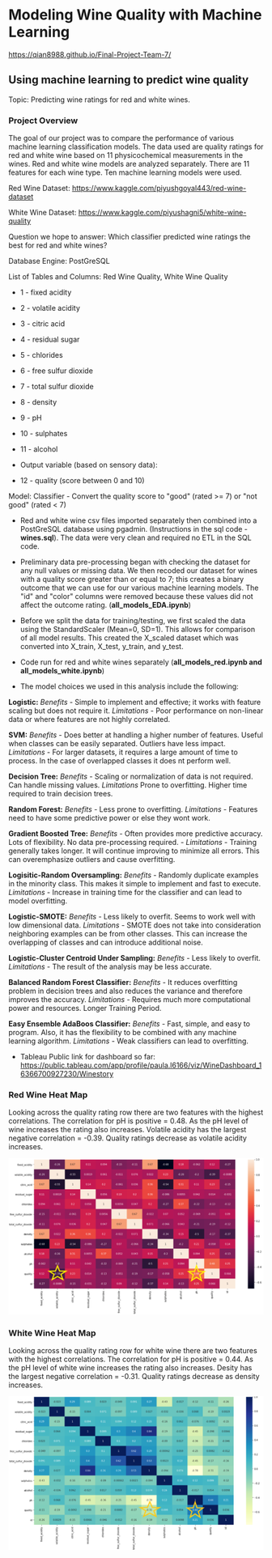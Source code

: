 # Modeling Wine Quality with Machine Learning

https://qian8988.github.io/Final-Project-Team-7/

## Using machine learning to predict wine quality

Topic: Predicting wine ratings for red and white wines.

### Project Overview

The goal of our project was to compare the performance of various machine learning classification models. The data used are quality ratings for red and white wine based on 11 physicochemical measurements in the wines. Red and white 
                  wine models are analyzed separately. There are 11 features for each wine type. Ten machine learning models were used.

Red Wine Dataset: https://www.kaggle.com/piyushgoyal443/red-wine-dataset

White Wine Dataset: https://www.kaggle.com/piyushagni5/white-wine-quality

Question we hope to answer: Which classifier predicted wine ratings the best for red and white wines?

Database Engine: PostGreSQL

List of Tables and Columns: Red Wine Quality, White Wine Quality

- 1 - fixed acidity

- 2 - volatile acidity

- 3 - citric acid

- 4 - residual sugar

- 5 - chlorides

- 6 - free sulfur dioxide

- 7 - total sulfur dioxide

- 8 - density

- 9 - pH

- 10 - sulphates

- 11 - alcohol

- Output variable (based on sensory data):

- 12 - quality (score between 0 and 10)

Model: Classifier - Convert the quality score to "good" (rated >= 7) or "not good" (rated < 7)


- Red and white wine csv files imported separately then combined into a PostGreSQL database using pgadmin.  (Instructions in the sql code - **wines.sql**). The data were very clean and required no ETL in the SQL code.

- Preliminary data pre-processing began with checking the dataset for any null values or missing data.  We then recoded our dataset for wines with a quality score greater than or equal to 7; this creates a binary outcome that we can use for our various machine learning models.  The "id" and "color" columns were removed because these values did not affect the outcome rating.  (**all_models_EDA.ipynb**)

- Before we split the data for training/testing, we first scaled the data using the StandardScaler (Mean=0, SD=1). This allows for comparison of all model results. This created the X_scaled dataset which was converted into X_train, X_test, y_train, and y_test.  

- Code run for red and white wines separately (**all_models_red.ipynb and all_models_white.ipynb**)
- The model choices we used in this analysis include the following:

**Logistic:** _Benefits_ - Simple to implement and effective; it works with feature scaling but does not require it.  _Limitations_ - Poor performance on non-linear data or where features are not highly correlated.

**SVM:** _Benefits_ - Does better at handling a higher number of features.  Useful when classes can be easily separated.  Outliers have less impact.  _Limitations_ - For larger datasets, it requires a large amount of time to process.  In the case of overlapped classes it does nt perform well.

**Decision Tree:** _Benefits_ - Scaling or normalization of data is not required.  Can handle missing values.  _Limitations_ Prone to overfitting.  Higher time required to train decision trees.

**Random Forest:** _Benefits_ - Less prone to overfitting.  _Limitations_ - Features need to have some predictive power or else they wont work.

**Gradient Boosted Tree:** _Benefits_ - Often provides more predictive accuracy. Lots of flexibility. No data pre-processing required. - _Limitations_ - Training generally takes longer. It will continue improving to minimize all errors. This can overemphasize outliers and cause overfitting.

**Logisitic-Random Oversampling:** _Benefits_ - Randomly duplicate examples in the minority class. This makes it simple to implement and fast to execute. _Limitations_ - Increase in training time for the classifier and can lead to model overfitting.

**Logistic-SMOTE:** _Benefits_ -  Less likely to overfit. Seems to work well with low dimensional data. _Limitations_ - SMOTE does not take into consideration neighboring examples can be from other classes. This can increase the overlapping of classes and can introduce additional noise.

**Logistic-Cluster Centroid Under Sampling:** _Benefits_ - Less likely to overfit. _Limitations_ - The result of the analysis may be less accurate.

**Balanced Random Forest Classifier:** _Benefits_ - It reduces overfitting problem in decision trees and also reduces the variance and therefore improves the accuracy.  _Limitations_ -  Requires much more computational power and resources. Longer Training Period.

**Easy Ensemble AdaBoos Classifier:** _Benefits_ - Fast, simple, and easy to program. Also, it has the flexibility to be combined with any machine learning algorithm. _Limitations_ - Weak classifiers can lead to overfitting. 

-   Tableau Public link for dashboard so far: https://public.tableau.com/app/profile/paula.l6166/viz/WineDashboard_16366700927230/Winestory

### Red Wine Heat Map

Looking across the quality rating row there are two features with the highest correlations. The correlation for pH is positive = 0.48. As the pH level of wine increases the rating also increases. Volatile acidity has the largest negative correlation = -0.39. Quality ratings decrease as volatile acidity increases.

![Red Wine Heatmap](Resources/red_map1.png)

### White Wine Heat Map

Looking across the quality rating row for white wine there are two features with the highest correlations. The correlation for pH is positive = 0.44. As the pH level of white wine increases the rating also increases. Desity has the largest negative correlation = -0.31. Quality ratings decrease as density increases.

![White Wine Heatmap](Resources/white_map1.png)
